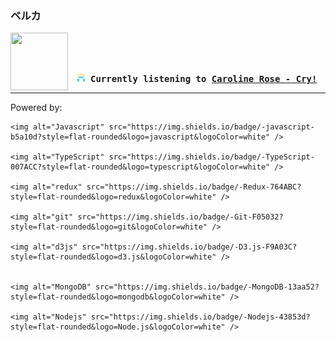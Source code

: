 ### ベルカ
<div align="center">
<kbd>
<a href="https://www.youtube.com/results?search_query=Caroline+Rose+Cry!" target="_blank">
    <img align="left" width="92" height="92" src="https:&#x2F;&#x2F;lastfm.freetls.fastly.net&#x2F;i&#x2F;u&#x2F;174s&#x2F;b5f5a8df2d4aa444e838aa82ee0c4e74.jpg">
</a>
</br></br></br>
<b><p align="center"><img height="14" width="14" src=https:&#x2F;&#x2F;github.com&#x2F;BelkaDev&#x2F;BelkaDev&#x2F;blob&#x2F;master&#x2F;assets&#x2F;listening1.png?raw&#x3D;true> Currently listening to <a href="https://www.youtube.com/results?search_query=Caroline+Rose+Cry!" target="_blank">Caroline Rose  - Cry!</a> </b></p>
</kbd>
</div>

---

Powered by:
<p>

    <img alt="Javascript" src="https://img.shields.io/badge/-javascript-b5a10d?style=flat-rounded&logo=javascript&logoColor=white" />

    <img alt="TypeScript" src="https://img.shields.io/badge/-TypeScript-007ACC?style=flat-rounded&logo=typescript&logoColor=white" />

    <img alt="redux" src="https://img.shields.io/badge/-Redux-764ABC?style=flat-rounded&logo=redux&logoColor=white" />

    <img alt="git" src="https://img.shields.io/badge/-Git-F05032?style=flat-rounded&logo=git&logoColor=white" />

    <img alt="d3js" src="https://img.shields.io/badge/-D3.js-F9A03C?style=flat-rounded&logo=d3.js&logoColor=white" />

    
    <img alt="MongoDB" src="https://img.shields.io/badge/-MongoDB-13aa52?style=flat-rounded&logo=mongodb&logoColor=white" />

    <img alt="Nodejs" src="https://img.shields.io/badge/-Nodejs-43853d?style=flat-rounded&logo=Node.js&logoColor=white" />

</p>